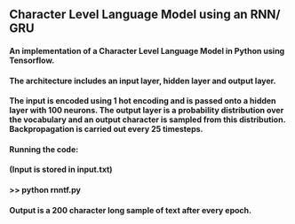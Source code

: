 ## Character Level Language Model using an RNN/ GRU

#### An implementation of a Character Level Language Model in Python using Tensorflow. 

#### The architecture includes an input layer, hidden layer and output layer.

#### The input is encoded using 1 hot encoding and is passed onto a hidden layer with 100 neurons. The output layer is a probability distribution over the vocabulary and an output character is sampled from this distribution. Backpropagation is carried out every 25 timesteps.

#### Running the code:

#### (Input is stored in input.txt)

#### >> python rnntf.py

#### Output is a 200 character long sample of text after every epoch.
